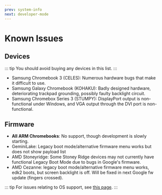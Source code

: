 ```yaml
---
prev: system-info
next: developer-mode
---
```


# Known Issues

## Devices

::: tip
You should avoid buying any devices in this list.
:::

- Samsung Chromebook 3 (CELES): Numerous hardware bugs that make it difficult to use.
- Samsung Galaxy Chromebook (KOHAKU): Badly designed hardware, deteriorating trackpad grounding, possibly faulty backlight circuit.
- Samsung Chromebox Series 3 (STUMPY): DisplayPort output is non-functional under Windows, and VGA output through the DVI port is non-functional.

## Firmware

- **All ARM Chromebooks**: No support, though development is slowly starting.
- GeminiLake: Legacy boot mode/alternative firmware menu works but does not show payload list
- AMD Stoneyridge: Some Stoney Ridge devices may not currently have functional Legacy Boot Mode due to bugs in Google's firmware.
- AMD Cezanne: legacy boot mode/alternative firmware menu works, edk2 boots, but screen backlight is off. Will be fixed in next Google fw update (fingers crossed).

::: tip
For issues relating to OS support, see [this page](../installing/known-issues.md).
:::
